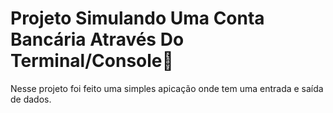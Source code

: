 
# Projeto Simulando Uma Conta Bancária Através Do Terminal/Console🎉

Nesse projeto foi feito uma simples apicação onde tem uma entrada e saída de dados.
